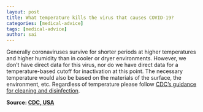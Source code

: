 ```yaml
---
layout: post
title: What temperature kills the virus that causes COVID-19?
categories: [medical-advice]
tags: [medical-advice]
author: sai
---
```


Generally coronaviruses survive for shorter periods at higher temperatures and higher humidity than in cooler or dryer environments. However, we don’t have direct data for this virus, nor do we have direct data for a temperature-based cutoff for inactivation at this point. The necessary temperature would also be based on the materials of the surface, the environment, etc. Regardless of temperature please follow [CDC’s guidance for cleaning and disinfection](https://www.cdc.gov/coronavirus/2019-ncov/prepare/disinfecting-your-home.html).

**Source: [CDC, USA](https://www.cdc.gov/coronavirus/2019-ncov/faq.html)**